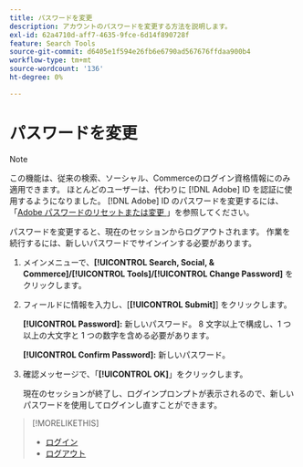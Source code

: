 ```yaml
---
title: パスワードを変更
description: アカウントのパスワードを変更する方法を説明します。
exl-id: 62a4710d-aff7-4635-9fce-6d14f890728f
feature: Search Tools
source-git-commit: d6405e1f594e26fb6e6790ad567676ffdaa900b4
workflow-type: tm+mt
source-wordcount: '136'
ht-degree: 0%

---
```


# パスワードを変更

<!-- Replace this with just a link to the DX page once we remove the legacy option? -->

>[!NOTE]
>
>この機能は、従来の検索、ソーシャル、Commerceのログイン資格情報にのみ適用できます。 ほとんどのユーザーは、代わりに [!DNL Adobe] ID を認証に使用するようになりました。 [!DNL Adobe] ID のパスワードを変更するには、「[Adobe パスワードのリセットまたは変更 ](https://helpx.adobe.com/manage-account/using/change-or-reset-password.html)」を参照してください。

パスワードを変更すると、現在のセッションからログアウトされます。 作業を続行するには、新しいパスワードでサインインする必要があります。

1. メインメニューで、**[!UICONTROL Search, Social, & Commerce]/[!UICONTROL Tools]/[!UICONTROL Change Password]** をクリックします。

1. フィールドに情報を入力し、[**[!UICONTROL Submit]**] をクリックします。

   **[!UICONTROL Password]:** 新しいパスワード。 8 文字以上で構成し、1 つ以上の大文字と 1 つの数字を含める必要があります。

   **[!UICONTROL Confirm Password]:** 新しいパスワード。

1. 確認メッセージで、「**[!UICONTROL OK]**」をクリックします。

   現在のセッションが終了し、ログインプロンプトが表示されるので、新しいパスワードを使用してログインし直すことができます。

>[!MORELIKETHIS]
>
>* [ ログイン ](/help/search-social-commerce/getting-started/sign-in.md)
>* [ ログアウト ](/help/search-social-commerce/getting-started/sign-out.md)
